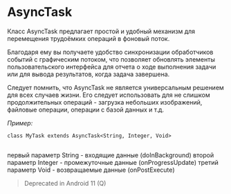 # AsyncTask

Класс AsyncTask предлагает простой и удобный механизм для перемещения трудоёмких операций в фоновый поток.

Благодаря ему вы получаете удобство синхронизации обработчиков событий с графическим потоком, что позволяет обновлять элементы пользовательского интерфейса для отчета о ходе выполнения задачи или для вывода результатов, когда задача завершена.

Следует помнить, что AsyncTask не является универсальным решением для всех случаев жизни. Его следует использовать для не слишком продолжительных операций - загрузка небольших изображений, файловые операции, операции с базой данных и т.д.

*Пример:*

```
class MyTask extends AsyncTask<String, Integer, Void>
```

![](data:image/gif;base64,R0lGODlhAQABAPABAP///wAAACH5BAEKAAAALAAAAAABAAEAAAICRAEAOw==)![](data:image/gif;base64,R0lGODlhAQABAPABAP///wAAACH5BAEKAAAALAAAAAABAAEAAAICRAEAOw== "Click and drag to move")

первый параметр String - входящие данные (doInBackground)
второй параметр Integer - промежуточные данные (onProgressUpdate)
третий параметр Void - возвращаемые данные (onPostExecute)

> Deprecated in Android 11 (Q)
